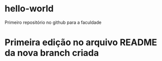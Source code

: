 # hello-world
Primeiro repositório no github para a faculdade

# Primeira edição no arquivo README da nova branch criada
